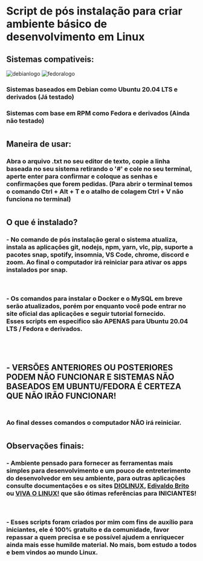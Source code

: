 # Script de pós instalação para criar ambiente básico de desenvolvimento em Linux

## Sistemas compativeis:
![debianlogo](https://cdn.icon-icons.com/icons2/2415/PNG/32/debian_plain_wordmark_logo_icon_146567.png)
![fedoralogo](https://cdn.icon-icons.com/icons2/1508/PNG/32/distributorlogofedora_104089.png)

### **Sistemas baseados em Debian como Ubuntu 20.04 LTS e derivados (Já testado)**
### **Sistemas com base em RPM como Fedora e derivados (Ainda não testado)**

#

## Maneira de usar:
### Abra o arquivo .txt no seu editor de texto, copie a linha baseada no seu sistema retirando o '#' e cole no seu terminal, aperte enter para confirmar e coloque as senhas e confirmações que forem pedidas. (Para abrir o terminal temos o comando Ctrl + Alt + T e o atalho de colagem Ctrl + V não funciona no terminal)

#
## O que é instalado?
### - No comando de pós instalação geral o sistema atualiza, instala as aplicações git, nodejs, npm, yarn, vlc, pip, suporte a pacotes snap, spotify, insomnia, VS Code, chrome, discord e zoom. Ao final o computador irá reiniciar para ativar os apps instalados por snap.
</br>

### - Os comandos para instalar o Docker e o MySQL em breve serão atualizados, porém por enquanto você pode entrar no site oficial das aplicações e seguir tutorial fornecido.<BR> Esses scripts em especifico são **APENAS** para Ubuntu 20.04 LTS / Fedora e derivados. 
<BR><BR> 

## - **VERSÕES ANTERIORES OU POSTERIORES PODEM NÃO FUNCIONAR E SISTEMAS NÃO BASEADOS EM UBUNTU/FEDORA É CERTEZA QUE NÃO IRÃO FUNCIONAR!** <BR><BR>
### Ao final desses comandos o computador **NÃO** irá reiniciar.

#
## Observações finais:
### - Ambiente pensado para fornecer as ferramentas mais simples para desenvolvimento e um pouco de entreterimento do desenvolvedor em seu ambiente, para outras aplicações consulte documentações e os sites [DIOLINUX](<https://diolinux.com.br/>), [Edivaldo Brito](<https://www.edivaldobrito.com.br/>) ou [VIVA O LINUX!](<https://www.vivaolinux.com.br/>) que são ótimas referências para **INICIANTES!**
</br>

### - Esses scripts foram criados por mim com fins de auxílio para iniciantes, ele é 100% gratuito e da comunidade, favor repassar a quem precisa e se possível ajudem a enriquecer ainda mais esse humilde material. No mais, bom estudo a todos e bem vindos ao mundo Linux.
